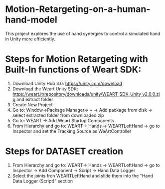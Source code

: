 # Motion-Retargeting-on-a-human-hand-model

This project explores the use of hand synergies to control a simulated hand in Unity more efficiently.

# Steps for Motion Retargeting with Built-In functions of Weart SDK: 

1. Download Unity Hub 3.0: https://unity.com/download
2. Download the Weart Unity SDK: https://weart.it/repository/downloads/unity/WEART_SDK_Unity_v2.0.0.zip and extract folder
3. Create New Project
4. Go to: Window->Package Manager-> + -> Add package from disk -> select extracted folder from downloaded zip
5. Go to: WEART -> Add Weart Startup Components
6. From Hierarchy and go to: WEART-> Hands -> WEARTLeftHand -> go to Inspector and set the Tracking Source as WeArtController

# Steps for DATASET creation

1. From Hierarchy and go to: WEART-> Hands -> WEARTLeftHand -> go to Inspector -> Add Component -> Script -> Hand Data Logger
2. Select the joints fron WEARTLeftHand and slide them into the "Hand Data Logger (Script)" section
   

